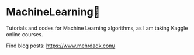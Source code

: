 # MachineLearning🤖
Tutorials and codes for Machine Learning algorithms, as I am taking Kaggle online courses.

Find blog posts: https://www.mehrdadk.com/
